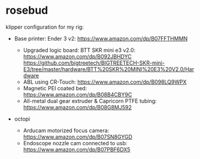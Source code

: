 # rosebud
klipper configuration for my rig:

* Base printer: Ender 3 v2: https://www.amazon.com/dp/B07FFTHMMN
  * Upgraded logic board: BTT SKR mini e3 v2.0: https://www.amazon.com/dp/B092JBHDYC https://github.com/bigtreetech/BIGTREETECH-SKR-mini-E3/tree/master/hardware/BTT%20SKR%20MINI%20E3%20V2.0/Hardware
  * ABL using CR-Touch: https://www.amazon.com/dp/B098LQ9WPX
  * Magnetic PEI coated bed: https://www.amazon.com/dp/B08B4CBY9C
  * All-metal dual gear extruder & Capricorn PTFE tubing: https://www.amazon.com/dp/B08G8MJ592

* octopi
  * Arducam motorized focus camera: https://www.amazon.com/dp/B07SN8GYGD
  * Endoscope nozzle cam connected to usb: https://www.amazon.com/dp/B07PBF6DX5

